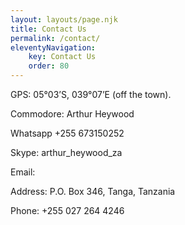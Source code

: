 ```yaml
---
layout: layouts/page.njk
title: Contact Us
permalink: /contact/
eleventyNavigation:
    key: Contact Us
    order: 80
---
```


GPS:  05°03’S, 039°07’E (off the town).

Commodore:  Arthur Heywood

Whatsapp  +255 673150252

Skype: arthur_heywood_za

Email:  

Address: P.O. Box 346, Tanga, Tanzania

Phone:  +255 027 264 4246
